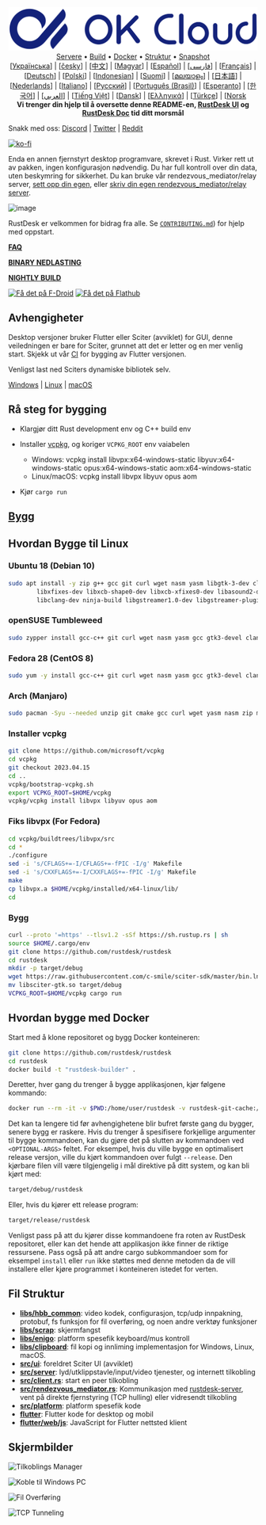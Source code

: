 <p align="center">
  <img src="res/logo-header.svg" alt="RustDesk - Your remote desktop"><br>
  <a href="#public-servers">Servere</a> •
  <a href="#raw-steps-to-build">Build</a> •
  <a href="#how-to-build-with-docker">Docker</a> •
  <a href="#file-structure">Struktur</a> •
  <a href="#snapshot">Snapshot</a><br>
  [<a href="../ua/README.md">Українська</a>] | [<a href="../cs/README.md">česky</a>] | [<a href=""../zh-Hans/README.md">中文</a>] | [<a href="../hu/README.md">Magyar</a>] | [<a href="../es/README.md">Español</a>] | [<a href="../fa/README.md">فارسی</a>] | [<a href="../fr/README.md">Français</a>] | [<a href="../de/README.md">Deutsch</a>] | [<a href="../pl/README.md">Polski</a>] | [<a href="../id/README.md">Indonesian</a>] | [<a href="../fi/README.md">Suomi</a>] | [<a href="../ml/README.md">മലയാളം</a>] | [<a href="../jp/README.md">日本語</a>] | [<a href="../nl/README.md">Nederlands</a>] | [<a href="../it/README.md">Italiano</a>] | [<a href="../ru/README.md">Русский</a>] | [<a href="../pt-BR/README.md">Português (Brasil)</a>] | [<a href="../eo/README.md">Esperanto</a>] | [<a href="../kr/README.md">한국어</a>] | [<a href="../ar/README.md">العربي</a>] | [<a href="../vn/README.md">Tiếng Việt</a>] | [<a href="../da/README.md">Dansk</a>] | [<a href="../gr/README.md">Ελληνικά</a>] | [<a href="../tr/README.md">Türkçe</a>] | [<a href="../no/README.md">Norsk</a><br>
  <b>Vi trenger din hjelp til å oversette denne README-en, <a href="https://github.com/rustdesk/rustdesk/tree/master/src/lang">RustDesk UI</a> og <a href="https://github.com/rustdesk/doc.rustdesk.com">RustDesk Doc</a> tid ditt morsmål</b>
</p>

Snakk med oss: [Discord](https://discord.gg/nDceKgxnkV) | [Twitter](https://twitter.com/rustdesk) | [Reddit](https://www.reddit.com/r/rustdesk)

[![ko-fi](https://ko-fi.com/img/githubbutton_sm.svg)](https://ko-fi.com/I2I04VU09)

Enda en annen fjernstyrt desktop programvare, skrevet i Rust. Virker rett ut av pakken, ingen konfigurasjon nødvendig. Du har full kontroll over din data, uten beskymring for sikkerhet. Du kan bruke vår rendezvous_mediator/relay server, [sett opp din egen](https://rustdesk.com/server), eller [skriv din egen rendezvous_mediator/relay server](https://github.com/rustdesk/rustdesk-server-demo).

![image](https://user-images.githubusercontent.com/71636191/171661982-430285f0-2e12-4b1d-9957-4a58e375304d.png)

RustDesk er velkommen for bidrag fra alle. Se [`CONTRIBUTING.md`](./CONTRIBUTING.md)) for hjelp med oppstart.

[**FAQ**](https://github.com/rustdesk/rustdesk/wiki/FAQ)

[**BINARY NEDLASTING**](https://github.com/rustdesk/rustdesk/releases)

[**NIGHTLY BUILD**](https://github.com/rustdesk/rustdesk/releases/tag/nightly)

[<img src="https://f-droid.org/badge/get-it-on.png"
    alt="Få det på F-Droid"
    height="80">](https://f-droid.org/en/packages/com.carriez.flutter_hbb)
[<img src="https://flathub.org/api/badge?svg&locale=en"
    alt="Få det på Flathub"
    height="80">](https://flathub.org/apps/com.rustdesk.RustDesk)

## Avhengigheter

Desktop versjoner bruker Flutter eller Sciter (avviklet) for GUI, denne veiledningen er bare for Sciter, grunnet att det er letter og en mer venlig start. Skjekk ut vår [CI](https://github.com/rustdesk/rustdesk/blob/master/.github/workflows/flutter-build.yml) for bygging av Flutter versjonen.

Venligst last ned Sciters dynamiske bibliotek selv.

[Windows](https://raw.githubusercontent.com/c-smile/sciter-sdk/master/bin.win/x64/sciter.dll) |
[Linux](https://raw.githubusercontent.com/c-smile/sciter-sdk/master/bin.lnx/x64/libsciter-gtk.so) |
[macOS](https://raw.githubusercontent.com/c-smile/sciter-sdk/master/bin.osx/libsciter.dylib)

## Rå steg for bygging

- Klargjør ditt Rust development env og C++ build env

- Installer [vcpkg](https://github.com/microsoft/vcpkg), og koriger `VCPKG_ROOT` env vaiabelen

  - Windows: vcpkg install libvpx:x64-windows-static libyuv:x64-windows-static opus:x64-windows-static aom:x64-windows-static
  - Linux/macOS: vcpkg install libvpx libyuv opus aom

- Kjør `cargo run`

## [Bygg](https://rustdesk.com/docs/en/dev/build/)

## Hvordan Bygge til Linux

### Ubuntu 18 (Debian 10)

```sh
sudo apt install -y zip g++ gcc git curl wget nasm yasm libgtk-3-dev clang libxcb-randr0-dev libxdo-dev \
        libxfixes-dev libxcb-shape0-dev libxcb-xfixes0-dev libasound2-dev libpulse-dev cmake make \
        libclang-dev ninja-build libgstreamer1.0-dev libgstreamer-plugins-base1.0-dev libpam0g-dev
```

### openSUSE Tumbleweed

```sh
sudo zypper install gcc-c++ git curl wget nasm yasm gcc gtk3-devel clang libxcb-devel libXfixes-devel cmake alsa-lib-devel gstreamer-devel gstreamer-plugins-base-devel xdotool-devel pam-devel
```

### Fedora 28 (CentOS 8)

```sh
sudo yum -y install gcc-c++ git curl wget nasm yasm gcc gtk3-devel clang libxcb-devel libxdo-devel libXfixes-devel pulseaudio-libs-devel cmake alsa-lib-devel gstreamer1-devel gstreamer1-plugins-base-devel pam-devel
```

### Arch (Manjaro)

```sh
sudo pacman -Syu --needed unzip git cmake gcc curl wget yasm nasm zip make pkg-config clang gtk3 xdotool libxcb libxfixes alsa-lib pipewire
```

### Installer vcpkg

```sh
git clone https://github.com/microsoft/vcpkg
cd vcpkg
git checkout 2023.04.15
cd ..
vcpkg/bootstrap-vcpkg.sh
export VCPKG_ROOT=$HOME/vcpkg
vcpkg/vcpkg install libvpx libyuv opus aom
```

### Fiks libvpx (For Fedora)

```sh
cd vcpkg/buildtrees/libvpx/src
cd *
./configure
sed -i 's/CFLAGS+=-I/CFLAGS+=-fPIC -I/g' Makefile
sed -i 's/CXXFLAGS+=-I/CXXFLAGS+=-fPIC -I/g' Makefile
make
cp libvpx.a $HOME/vcpkg/installed/x64-linux/lib/
cd
```

### Bygg

```sh
curl --proto '=https' --tlsv1.2 -sSf https://sh.rustup.rs | sh
source $HOME/.cargo/env
git clone https://github.com/rustdesk/rustdesk
cd rustdesk
mkdir -p target/debug
wget https://raw.githubusercontent.com/c-smile/sciter-sdk/master/bin.lnx/x64/libsciter-gtk.so
mv libsciter-gtk.so target/debug
VCPKG_ROOT=$HOME/vcpkg cargo run
```

## Hvordan bygge med Docker

Start med å klone repositoret og bygg Docker konteineren:

```sh
git clone https://github.com/rustdesk/rustdesk
cd rustdesk
docker build -t "rustdesk-builder" .
```

Deretter, hver gang du trenger å bygge applikasjonen, kjør følgene kommando:

```sh
docker run --rm -it -v $PWD:/home/user/rustdesk -v rustdesk-git-cache:/home/user/.cargo/git -v rustdesk-registry-cache:/home/user/.cargo/registry -e PUID="$(id -u)" -e PGID="$(id -g)" rustdesk-builder
```

Det kan ta lengere tid før avhengighetene blir bufret første gang du bygger, senere bygg er raskere. Hvis du trenger å spesifisere forkjellige argumenter til bygge kommandoen, kan du gjøre det på slutten av kommandoen ved `<OPTIONAL-ARGS>` feltet. For eksempel, hvis du ville bygge en optimalisert release versjon, ville du kjørt kommandoen over fulgt `--release`. Den kjørbare filen vill være tilgjengelig i mål direktive på ditt system, og kan bli kjørt med:

```sh
target/debug/rustdesk
```

Eller, hvis du kjører ett release program:

```sh
target/release/rustdesk
```

Venligst pass på att du kjører disse kommandoene fra roten av RustDesk repositoret, eller kan det hende att applikasjon ikke finner de riktige ressursene. Pass også på att andre cargo subkommandoer som for eksempel `install` eller `run` ikke støttes med denne metoden da de vill installere eller kjøre programmet i konteineren istedet for verten.

## Fil Struktur

- **[libs/hbb_common](https://github.com/rustdesk/rustdesk/tree/master/libs/hbb_common)**: video kodek, configurasjon, tcp/udp innpakning, protobuf, fs funksjon for fil overføring, og noen andre verktøy funksjoner
- **[libs/scrap](https://github.com/rustdesk/rustdesk/tree/master/libs/scrap)**: skjermfangst
- **[libs/enigo](https://github.com/rustdesk/rustdesk/tree/master/libs/enigo)**: platform spesefik keyboard/mus kontroll
- **[libs/clipboard](https://github.com/rustdesk/rustdesk/tree/master/libs/clipboard)**: fil kopi og innliming implementasjon for Windows, Linux, macOS.
- **[src/ui](https://github.com/rustdesk/rustdesk/tree/master/src/ui)**: foreldret Sciter UI (avviklet)
- **[src/server](https://github.com/rustdesk/rustdesk/tree/master/src/server)**: lyd/utklippstavle/input/video tjenester, og internett tilkobling
- **[src/client.rs](https://github.com/rustdesk/rustdesk/tree/master/src/client.rs)**: start en peer tilkobling
- **[src/rendezvous_mediator.rs](https://github.com/rustdesk/rustdesk/tree/master/src/rendezvous_mediator.rs)**: Kommunikasjon med [rustdesk-server](https://github.com/rustdesk/rustdesk-server), vent på direkte fjernstyring (TCP hulling) eller vidresendt tilkobling
- **[src/platform](https://github.com/rustdesk/rustdesk/tree/master/src/platform)**: platform spesefik kode
- **[flutter](https://github.com/rustdesk/rustdesk/tree/master/flutter)**: Flutter kode for desktop og mobil
- **[flutter/web/js](https://github.com/rustdesk/rustdesk/tree/master/flutter/web/js)**: JavaScript for Flutter nettsted klient

## Skjermbilder

![Tilkoblings Manager](https://github.com/rustdesk/rustdesk/assets/28412477/db82d4e7-c4bc-4823-8e6f-6af7eadf7651)

![Koble til Windows PC](https://github.com/rustdesk/rustdesk/assets/28412477/9baa91e9-3362-4d06-aa1a-7518edcbd7ea)

![Fil Overføring](https://github.com/rustdesk/rustdesk/assets/28412477/39511ad3-aa9a-4f8c-8947-1cce286a46ad)

![TCP Tunneling](https://github.com/rustdesk/rustdesk/assets/28412477/78e8708f-e87e-4570-8373-1360033ea6c5)

